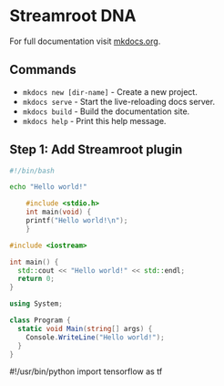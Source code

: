 # Streamroot DNA

For full documentation visit [mkdocs.org](https://mkdocs.org).

## Commands

* `mkdocs new [dir-name]` - Create a new project.
* `mkdocs serve` - Start the live-reloading docs server.
* `mkdocs build` - Build the documentation site.
* `mkdocs help` - Print this help message.

## Step 1: Add Streamroot plugin




``` bash tab="Bash"
#!/bin/bash

echo "Hello world!"

```

``` c tab="C"
    #include <stdio.h>
    int main(void) {
    printf("Hello world!\n");
    }
```

``` c++ tab="C++"
#include <iostream>

int main() {
  std::cout << "Hello world!" << std::endl;
  return 0;
}
```

``` c# tab="C#"
using System;

class Program {
  static void Main(string[] args) {
    Console.WriteLine("Hello world!");
  }
}
```

#!/usr/bin/python
import tensorflow as tf